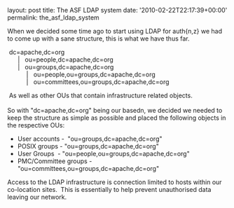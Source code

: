 
layout: post
title: The ASF LDAP system
date: '2010-02-22T22:17:39+00:00'
permalink: the_asf_ldap_system

<p>When we decided some time ago to start using LDAP for auth{n,z} we had to come up with a sane structure, this is what we have thus far.&nbsp;</p><p>&nbsp;dc=apache,dc=org<br />&nbsp;&nbsp;&nbsp;&nbsp;&nbsp; | &nbsp; ou=people,dc=apache,dc=org <br />&nbsp;&nbsp;&nbsp;&nbsp;&nbsp; | &nbsp; ou=groups,dc=apache,dc=org<br />&nbsp;&nbsp;&nbsp;&nbsp;&nbsp;&nbsp;&nbsp;&nbsp;&nbsp;&nbsp; | &nbsp; ou=people,ou=groups,dc=apache,dc=org<br />&nbsp;&nbsp;&nbsp;&nbsp;&nbsp;&nbsp;&nbsp;&nbsp;&nbsp;&nbsp; | &nbsp; ou=committees,ou=groups,dc=apache,dc=org</p><p>&nbsp;As well as other OUs that contain infrastructure related objects.<br /><br />So with &quot;dc=apache,dc=org&quot; being our basedn, we decided we needed to keep the structure as simple as possible and placed the following objects in the respective OUs:</p><ul><li>User accounts -&nbsp; &quot;ou=groups,dc=apache,dc=org&quot;</li><li>POSIX groups - &quot;ou=groups,dc=apache,dc=org&quot;</li><li>User Groups&nbsp; - &quot;ou=people,ou=groups,dc=apache,dc=org&quot;</li><li>PMC/Committee groups - &quot;ou=committees,ou=groups,dc=apache,dc=org&quot;</li></ul>Access to the LDAP infrastructure is connection limited to hosts within our co-location sites.&nbsp; This is essentially to help prevent unauthorised data leaving our network.&nbsp; <br /><br />
